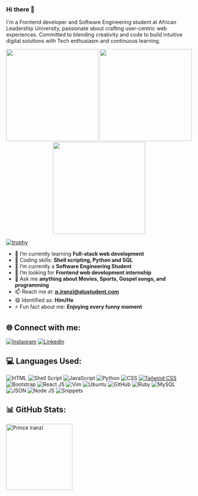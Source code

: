 ### Hi there 👋
I'm a Frontend developer and Software Engineering student at African Leadership University, passionate about crafting user-centric web experiences. Committed to blending creativity and code to build intuitive digital solutions with Tech enthusiasm and continuous learning.
<div id="header" align="center">
  <img src="https://cdn.dribbble.com/users/239755/screenshots/3019824/dave_coding_dribbble.gif" width="250"/>
  <img src="https://cdn.dribbble.com/users/1162077/screenshots/3848914/programmer.gif" width="250"/>
  <img src="http://www.textures4photoshop.com/tex/thumbs/matrix-code-animation-gif-free-animated-background-716.gif" width="250"/>
</div>

[![trophy](https://github-profile-trophy.vercel.app/?username=iranziprince01)](https://github.com/ryo-ma/github-profile-trophy)

- 🔭 I’m currently learning  **Full-stack web development**
- 🌱 Coding skills: **Shell scripting, Python and SQL**
- 🌱 I’m currently a **Software Engineering Student**
- 👯 I’m looking for **Frontend web development internship**
- 💬 Ask me **anything about Movies, Sports, Gospel songs, and programming**
- 📫 Reach me at: **p.iranzi@alustudent.com**
- 😄 Identified as: **Him/He**
- ⚡ Fun fact about me: **Enjoying every funny moment**

## 🌐 Connect with me:
[![Instagram](https://img.shields.io/badge/Instagram-%23E4405F.svg?logo=Instagram&logoColor=white)](https://www.instagram.com/_prince_iranzi/) [![LinkedIn](https://img.shields.io/badge/LinkedIn-%230077B5.svg?logo=linkedin&logoColor=white)](https://www.linkedin.com/in/prince-iranzi)

## 💻 Languages Used:
![HTML](https://img.shields.io/badge/HTML-239120?style=for-the-badge&logo=html5&logoColor=white) ![Shell Script](https://img.shields.io/badge/shell_script-%23121011.svg?style=for-the-badge&logo=gnu-bash&logoColor=white) ![JavaScript](https://img.shields.io/badge/javascript-%23323330.svg?style=for-the-badge&logo=javascript&logoColor=%23F7DF1E) ![Python](https://img.shields.io/badge/python-3670A0?style=for-the-badge&logo=python&logoColor=ffdd54) ![CSS](https://img.shields.io/badge/CSS-239120?&style=for-the-badge&logo=css3&logoColor=white) [![Tailwind CSS](https://img.shields.io/badge/Visual_Studio_Code-007ACC?style=for-the-badge&logo=visual-studio-code&logoColor=white)](https://code.visualstudio.com/) ![Bootstrap](https://img.shields.io/badge/pycharm-%23121011.svg?style=for-the-badge&logo=pycharm&logoColor=green) ![React JS](https://img.shields.io/badge/Atom-66595C?style=for-the-badge&logo=Atom&logoColor=white) ![Vim](https://img.shields.io/badge/VIM-%2311AB00.svg?&style=for-the-badge&logo=vim&logoColor=white) ![Ubuntu](https://img.shields.io/badge/Ubuntu-E95420?style=for-the-badge&logo=ubuntu&logoColor=white) ![GitHub](https://img.shields.io/badge/GIT-E44C30?style=for-the-badge&logo=git&logoColor=white) ![Ruby](https://img.shields.io/badge/Ruby-CC342D?style=for-the-badge&logo=ruby&logoColor=white) ![MySQL](https://img.shields.io/badge/MySQL-%2300f.svg?style=for-the-badge&logo=mysql&logoColor=white) ![JSON](https://img.shields.io/badge/blender-%23F5792A.svg?style=for-the-badge&logo=blender&logoColor=white) ![Node JS](https://img.shields.io/badge/Coursera-0056D2?style=for-the-badge&logo=Coursera&logoColor=white) ![Snippets](https://img.shields.io/badge/Google%20Sheets-34A853?style=for-the-badge&logo=google-sheets&logoColor=white) 

## 📊 GitHub Stats:
<p><img height="180px" align="center" src="https://github.com/iranziprince01/iranziprince01/assets/116654088/4e6662d6-80be-4574-9559-16876b6092b0" alt="Prince Iranzi" /></p>
